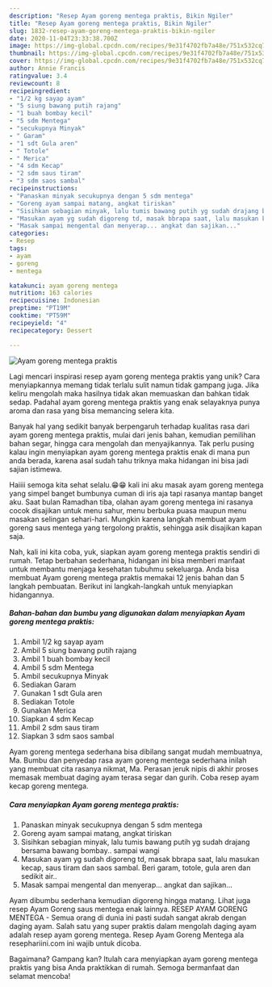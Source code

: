 ```yaml
---
description: "Resep Ayam goreng mentega praktis, Bikin Ngiler"
title: "Resep Ayam goreng mentega praktis, Bikin Ngiler"
slug: 1832-resep-ayam-goreng-mentega-praktis-bikin-ngiler
date: 2020-11-04T23:33:38.700Z
image: https://img-global.cpcdn.com/recipes/9e31f4702fb7a48e/751x532cq70/ayam-goreng-mentega-praktis-foto-resep-utama.jpg
thumbnail: https://img-global.cpcdn.com/recipes/9e31f4702fb7a48e/751x532cq70/ayam-goreng-mentega-praktis-foto-resep-utama.jpg
cover: https://img-global.cpcdn.com/recipes/9e31f4702fb7a48e/751x532cq70/ayam-goreng-mentega-praktis-foto-resep-utama.jpg
author: Annie Francis
ratingvalue: 3.4
reviewcount: 8
recipeingredient:
- "1/2 kg sayap ayam"
- "5 siung bawang putih rajang"
- "1 buah bombay kecil"
- "5 sdm Mentega"
- "secukupnya Minyak"
- " Garam"
- "1 sdt Gula aren"
- " Totole"
- " Merica"
- "4 sdm Kecap"
- "2 sdm saus tiram"
- "3 sdm saos sambal"
recipeinstructions:
- "Panaskan minyak secukupnya dengan 5 sdm mentega"
- "Goreng ayam sampai matang, angkat tiriskan"
- "Sisihkan sebagian minyak, lalu tumis bawang putih yg sudah drajang bersama bawang bombay.. sampai wangi"
- "Masukan ayam yg sudah digoreng td, masak bbrapa saat, lalu masukan kecap, saus tiram dan saos sambal. Beri garam, totole, gula aren dan sedikit air.."
- "Masak sampai mengental dan menyerap... angkat dan sajikan..."
categories:
- Resep
tags:
- ayam
- goreng
- mentega

katakunci: ayam goreng mentega 
nutrition: 163 calories
recipecuisine: Indonesian
preptime: "PT19M"
cooktime: "PT59M"
recipeyield: "4"
recipecategory: Dessert

---
```



![Ayam goreng mentega praktis](https://img-global.cpcdn.com/recipes/9e31f4702fb7a48e/751x532cq70/ayam-goreng-mentega-praktis-foto-resep-utama.jpg)

Lagi mencari inspirasi resep ayam goreng mentega praktis yang unik? Cara menyiapkannya memang tidak terlalu sulit namun tidak gampang juga. Jika keliru mengolah maka hasilnya tidak akan memuaskan dan bahkan tidak sedap. Padahal ayam goreng mentega praktis yang enak selayaknya punya aroma dan rasa yang bisa memancing selera kita.

Banyak hal yang sedikit banyak berpengaruh terhadap kualitas rasa dari ayam goreng mentega praktis, mulai dari jenis bahan, kemudian pemilihan bahan segar, hingga cara mengolah dan menyajikannya. Tak perlu pusing kalau ingin menyiapkan ayam goreng mentega praktis enak di mana pun anda berada, karena asal sudah tahu triknya maka hidangan ini bisa jadi sajian istimewa.

Haiiii semoga kita sehat selalu.😁😁 kali ini aku masak ayam goreng mentega yang simpel banget bumbunya cuman di iris aja tapi rasanya mantap banget aku. Saat bulan Ramadhan tiba, olahan ayam goreng mentega ini rasanya cocok disajikan untuk menu sahur, menu berbuka puasa maupun menu masakan selingan sehari-hari. Mungkin karena langkah membuat ayam goreng saus mentega yang tergolong praktis, sehingga asik disajikan kapan saja.


Nah, kali ini kita coba, yuk, siapkan ayam goreng mentega praktis sendiri di rumah. Tetap berbahan sederhana, hidangan ini bisa memberi manfaat untuk membantu menjaga kesehatan tubuhmu sekeluarga. Anda bisa membuat Ayam goreng mentega praktis memakai 12 jenis bahan dan 5 langkah pembuatan. Berikut ini langkah-langkah untuk menyiapkan hidangannya.

<!--inarticleads1-->

##### Bahan-bahan dan bumbu yang digunakan dalam menyiapkan Ayam goreng mentega praktis:

1. Ambil 1/2 kg sayap ayam
1. Ambil 5 siung bawang putih rajang
1. Ambil 1 buah bombay kecil
1. Ambil 5 sdm Mentega
1. Ambil secukupnya Minyak
1. Sediakan  Garam
1. Gunakan 1 sdt Gula aren
1. Sediakan  Totole
1. Gunakan  Merica
1. Siapkan 4 sdm Kecap
1. Ambil 2 sdm saus tiram
1. Siapkan 3 sdm saos sambal


Ayam goreng mentega sederhana bisa dibilang sangat mudah membuatnya, Ma. Bumbu dan penyedap rasa ayam goreng mentega sederhana inilah yang membuat cita rasanya nikmat, Ma. Perasan jeruk nipis di akhir proses memasak membuat daging ayam terasa segar dan gurih. Coba resep ayam kecap goreng mentega. 

<!--inarticleads2-->

##### Cara menyiapkan Ayam goreng mentega praktis:

1. Panaskan minyak secukupnya dengan 5 sdm mentega
1. Goreng ayam sampai matang, angkat tiriskan
1. Sisihkan sebagian minyak, lalu tumis bawang putih yg sudah drajang bersama bawang bombay.. sampai wangi
1. Masukan ayam yg sudah digoreng td, masak bbrapa saat, lalu masukan kecap, saus tiram dan saos sambal. Beri garam, totole, gula aren dan sedikit air..
1. Masak sampai mengental dan menyerap... angkat dan sajikan...


Ayam dibumbu sederhana kemudian digoreng hingga matang. Lihat juga resep Ayam Goreng saus mentega enak lainnya. RESEP AYAM GORENG MENTEGA - Semua orang di dunia ini pasti sudah sangat akrab dengan daging ayam. Salah satu yang super praktis dalam mengolah daging ayam adalah resep ayam goreng mentega. Resep Ayam Goreng Mentega ala resephariini.com ini wajib untuk dicoba. 

Bagaimana? Gampang kan? Itulah cara menyiapkan ayam goreng mentega praktis yang bisa Anda praktikkan di rumah. Semoga bermanfaat dan selamat mencoba!
